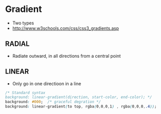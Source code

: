 # Gradient
- Two types
- http://www.w3schools.com/css/css3_gradients.asp

## RADIAL
- Radiate outward, in all directions from a central point

## LINEAR
- Only go in one directioon in a line

```css
/* Standard syntax
background: linear-gradient(direction, start-color, end-color); */
background: #000;  /* graceful degration */
background: linear-gradient(to top, rgba(0,0,0,1) , rgba(0,0,0,.4));
```
